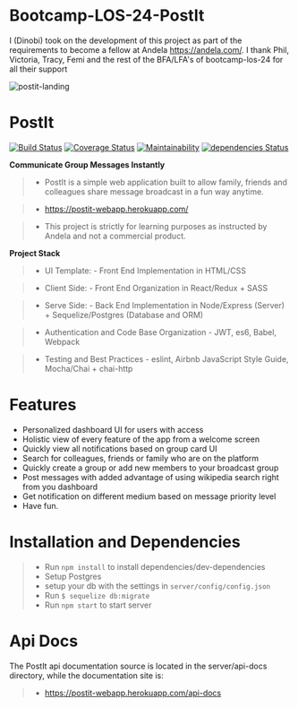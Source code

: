 # Bootcamp-LOS-24-PostIt
I (Dinobi) took on the development of this project as part of the requirements to become a fellow at Andela  https://andela.com/. I thank Phil, Victoria, Tracy, Femi and the rest of the BFA/LFA's of bootcamp-los-24 for all their support

![postit-landing](https://user-images.githubusercontent.com/13672476/29314076-3ff95124-81b4-11e7-824c-d2757e27d5a4.png)

# PostIt

[![Build Status](https://travis-ci.org/dinobi/Bootcamp-LOS-24-POSTIT.svg?branch=develop)](https://travis-ci.org/dinobi/Bootcamp-LOS-24-POSTIT) [![Coverage Status](https://coveralls.io/repos/github/dinobi/Bootcamp-LOS-24-POSTIT/badge.svg?branch=develop)](https://coveralls.io/github/dinobi/Bootcamp-LOS-24-POSTIT?branch=master) [![Maintainability](https://api.codeclimate.com/v1/badges/3de5caa7a72272b8098a/maintainability)](https://codeclimate.com/github/dinobi/Bootcamp-LOS-24-POSTIT/maintainability) [![dependencies Status](https://david-dm.org/dinobi/Bootcamp-LOS-24-POSTIT/status.svg)](https://david-dm.org/dinobi/Bootcamp-LOS-24-POSTIT)

**Communicate Group Messages Instantly**
> - PostIt is a simple web application built to allow family, friends and colleagues share message broadcast in a fun way anytime.

> - https://postit-webapp.herokuapp.com/

> - This project is strictly for learning purposes as instructed by Andela and not a commercial product.

**Project Stack**
> - UI Template:
    - Front End Implementation in HTML/CSS

> - Client Side: 
    - Front End Organization in React/Redux + SASS

> - Serve Side:
    - Back End Implementation in Node/Express (Server) + Sequelize/Postgres (Database and ORM)

> - Authentication and Code Base Organization
    - JWT, es6, Babel, Webpack
    
> - Testing and Best Practices
    - eslint, Airbnb JavaScript Style Guide, Mocha/Chai + chai-http

# Features
- Personalized dashboard UI for users with access
- Holistic view of every feature of the app from a welcome screen
- Quickly view all notifications based on group card UI
- Search for colleagues, friends or family who are on the platform
- Quickly create a group or add new members to your broadcast group
- Post messages with added advantage of using wikipedia search right from you dashboard
- Get notification on different medium based on message priority level
- Have fun.

# Installation and Dependencies
> - Run `npm install` to install dependencies/dev-dependencies
> - Setup Postgres
> - setup your db with the settings in `server/config/config.json`
> - Run `$ sequelize db:migrate`
> - Run `npm start` to start server

# Api Docs
The PostIt api documentation source is located in the server/api-docs directory, while the documentation site is:
> - https://postit-webapp.herokuapp.com/api-docs
